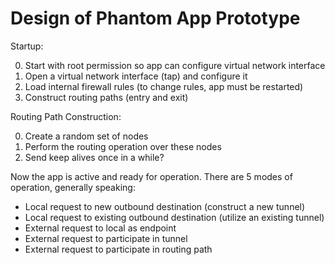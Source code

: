 # Design of Phantom App Prototype

Startup:

0. Start with root permission so app can configure virtual network interface
1. Open a virtual network interface (tap) and configure it
2. Load internal firewall rules (to change rules, app must be restarted)
3. Construct routing paths (entry and exit)

Routing Path Construction:

0. Create a random set of nodes
1. Perform the routing operation over these nodes
2. Send keep alives once in a while?

Now the app is active and ready for operation. There are 5 modes of operation, generally speaking:

* Local request to new outbound destination (construct a new tunnel)
* Local request to existing outbound destination (utilize an existing tunnel)
* External request to local as endpoint
* External request to participate in tunnel
* External request to participate in routing path